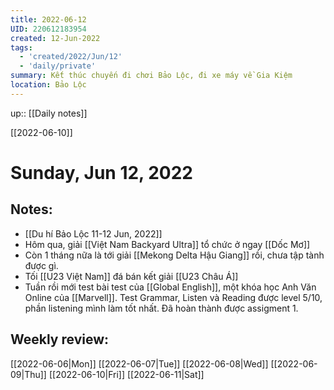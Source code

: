 ```yaml
---
title: 2022-06-12
UID: 220612183954
created: 12-Jun-2022
tags:
  - 'created/2022/Jun/12'
  - 'daily/private'
summary: Kết thúc chuyến đi chơi Bảo Lộc, đi xe máy về Gia Kiệm
location: Bảo Lộc
---
```


up:: [[Daily notes]]

[[2022-06-10]]
# Sunday, Jun 12, 2022

## Notes:
- [[Du hí Bảo Lộc 11-12 Jun, 2022]]
- Hôm qua, giải [[Việt Nam Backyard Ultra]] tổ chức ở ngay [[Dốc Mơ]]
- Còn 1 tháng nữa là tới giải [[Mekong Delta Hậu Giang]] rồi, chưa tập tành được gì.
- Tối [[U23 Việt Nam]] đá bán kết giải [[U23 Châu Á]]
- Tuần rồi mới test bài test của [[Global English]], một khóa học Anh Văn Online của [[Marvell]]. Test Grammar, Listen và Reading được level 5/10, phần listening mình làm tốt nhất. Đã hoàn thành được assigment 1.

## Weekly review:
[[2022-06-06|Mon]]
[[2022-06-07|Tue]]
[[2022-06-08|Wed]]
[[2022-06-09|Thu]]
[[2022-06-10|Fri]]
[[2022-06-11|Sat]]
